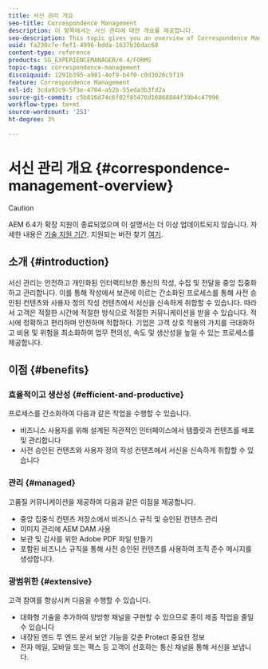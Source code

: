 ```yaml
---
title: 서신 관리 개요
seo-title: Correspondence Management
description: 이 항목에서는 서신 관리에 대한 개요를 제공합니다.
seo-description: This topic gives you an overview of Correspondence Management.
uuid: fa230c7e-fef1-4996-bdda-1637b36dac68
content-type: reference
products: SG_EXPERIENCEMANAGER/6.4/FORMS
topic-tags: correspondence-management
discoiquuid: 1291b395-a981-4ef9-b4f0-c0d3026c5f19
feature: Correspondence Management
exl-id: 3cda92c9-5f3e-4704-a52b-55eda3b3fd2a
source-git-commit: c5b816d74c6f02f85476d16868844f39b4c47996
workflow-type: tm+mt
source-wordcount: '253'
ht-degree: 3%

---
```


# 서신 관리 개요 {#correspondence-management-overview}

>[!CAUTION]
>
>AEM 6.4가 확장 지원이 종료되었으며 이 설명서는 더 이상 업데이트되지 않습니다. 자세한 내용은 [기술 지원 기간](https://helpx.adobe.com/kr/support/programs/eol-matrix.html). 지원되는 버전 찾기 [여기](https://experienceleague.adobe.com/docs/).

## 소개 {#introduction}

서신 관리는 안전하고 개인화된 인터랙티브한 통신의 작성, 수집 및 전달을 중앙 집중화하고 관리합니다. 이를 통해 작성에서 보관에 이르는 간소화된 프로세스를 통해 사전 승인된 컨텐츠와 사용자 정의 작성 컨텐츠에서 서신을 신속하게 취합할 수 있습니다. 따라서 고객은 적절한 시간에 적절한 방식으로 적절한 커뮤니케이션을 받을 수 있습니다. 적시에 정확하고 편리하며 안전하며 적합하다. 기업은 고객 상호 작용의 가치를 극대화하고 비용 및 위험을 최소화하여 업무 편의성, 속도 및 생산성을 높일 수 있는 프로세스를 제공합니다.

## 이점 {#benefits}

### 효율적이고 생산성 {#efficient-and-productive}

프로세스를 간소화하여 다음과 같은 작업을 수행할 수 있습니다.

* 비즈니스 사용자를 위해 설계된 직관적인 인터페이스에서 템플릿과 컨텐츠를 배포 및 관리합니다
* 사전 승인된 컨텐츠와 사용자 정의 작성 컨텐츠에서 서신을 신속하게 취합할 수 있습니다

### 관리 {#managed}

고품질 커뮤니케이션을 제공하여 다음과 같은 이점을 제공합니다.

* 중앙 집중식 컨텐츠 저장소에서 비즈니스 규칙 및 승인된 컨텐츠 관리
* 이미지 관리에 AEM DAM 사용
* 보관 및 감사를 위한 Adobe PDF 파일 만들기
* 포함된 비즈니스 규칙을 통해 사전 승인된 컨텐츠를 사용하여 조직 준수 메시지를 생성합니다.

### 광범위한 {#extensive}

고객 참여를 향상시켜 다음을 수행할 수 있습니다.

* 대화형 기술을 추가하여 양방향 채널을 구현할 수 있으므로 종이 제출 작업을 줄일 수 있습니다
* 내장된 엔드 투 엔드 문서 보안 기능을 갖춘 Protect 중요한 정보
* 전자 메일, 모바일 또는 팩스 등 고객이 선호하는 통신 채널을 통해 서신을 보냅니다.
